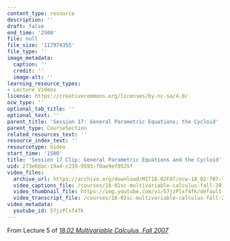 ```yaml
---
content_type: resource
description: ''
draft: false
end_time: '2500'
file: null
file_size: '117974355'
file_type: ''
image_metadata:
  caption: ''
  credit: ''
  image-alt: ''
learning_resource_types:
- Lecture Videos
license: https://creativecommons.org/licenses/by-nc-sa/4.0/
ocw_type: ''
optional_tab_title: ''
optional_text: ''
parent_title: 'Session 17: General Parametric Equations; the Cycloid'
parent_type: CourseSection
related_resources_text: ''
resource_index_text: ''
resourcetype: Video
start_time: '1500'
title: 'Session 17 Clip: General Parametric Equations and the Cycloid'
uid: 273e6dac-19a4-c239-9593-f0ae9ef0525f
video_files:
  archive_url: https://archive.org/download/MIT18.02F07/ocw-18_02-f07-lec05_300k.mp4
  video_captions_file: /courses/18-02sc-multivariable-calculus-fall-2010/57jzPlxf4fk_captions.vtt
  video_thumbnail_file: https://img.youtube.com/vi/57jzPlxf4fk/default.jpg
  video_transcript_file: /courses/18-02sc-multivariable-calculus-fall-2010/57jzPlxf4fk_transcript.pdf
video_metadata:
  youtube_id: 57jzPlxf4fk
---
```

From Lecture 5 of [_18.02 Multivariable Calculus, Fall 2007_](/courses/18-02-multivariable-calculus-fall-2007/video_galleries/video-lectures)